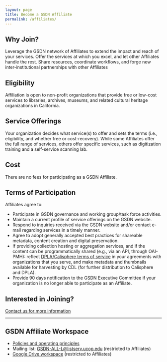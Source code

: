```yaml
---
layout: page
title: Become a GSDN Affiliate
permalink: /affiliates/
---
```




## Why Join? 

Leverage the GSDN network of Affiliates to extend the impact and reach of your services. Offer the services at which you excel, and let other Affiliates handle the rest. Share resources, coordinate workflows, and forge new inter-institutional partnerships with other Affiliates


## Eligibility

Affiliation is open to non-profit organizations that provide free or low-cost services to libraries, archives, museums, and related cultural heritage organizations in California.


## Service Offerings

Your organization decides what service(s) to offer and sets the terms (i.e., eligibility, and whether free or cost-recovery).  While some Affiliates offer the full range of services, others offer specific services, such as digitization training and a self-service scanning lab. 


## Cost

There are no fees for participating as a GSDN Affiliate.


## Terms of Participation

Affiliates agree to:


*   Participate in GSDN governance and working group/task force activities.
*   Maintain a current profile of service offerings on the GSDN website.
*   Respond to inquiries received via the GSDN website and/or contact e-mail regarding services in a timely manner.
*   Agree to adopt generally accepted best practices for shareable metadata, content creation and digital preservation.
*   If providing collection hosting or aggregation services, and if the content can be programmatically shared (e.g., via an API, through OAI-PMH): reflect [DPLA/Calisphere terms of service](https://help.oac.cdlib.org/helpdesk/attachments/9019958245) in your agreements with organizations that you serve, and make metadata and thumbnails available for harvesting by CDL (for further distribution to Calisphere and DPLA).
*   Provide 90 days notification to the GSDN Executive Committee if your organization is no longer able to participate as an Affiliate.


## Interested in Joining?

<a class="primary-link" href="mailto:gsdn@cdlib.org">Contact us for more information</a>


---


## GSDN Affiliate Workspace



*   [Policies and operating principles](https://docs.google.com/document/d/1MmLI7bESkYuM40o8PEBogzmTpwS9M5qLIYdsPXGVlqY/edit#)
*   Mailing list: [GSDN-ALL-L@listserv.ucop.edu](mailto:GSDN-ALL-L@listserv.ucop.edu) (restricted to Affiliates)
*   [Google Drive workspace](https://drive.google.com/drive/folders/0B0u7vIrviMsaMkY3T2pXZGZsYms) (restricted to Affiliates)


